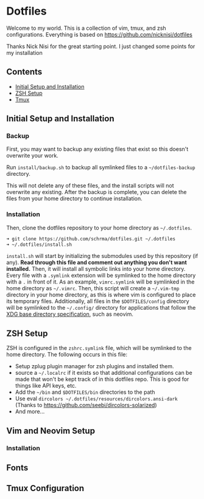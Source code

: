 # Dotfiles

Welcome to my world. This is a collection of vim, tmux, and zsh configurations. Everything is based on https://github.com/nicknisi/dotfiles 

Thanks Nick Nisi for the great starting point. I just changed some points for my installation

## Contents

+ [Initial Setup and Installation](#initial-setup-and-installation)
+ [ZSH Setup](#zsh-setup)
+ [Tmux](#tmux-configuration)

## Initial Setup and Installation

### Backup

First, you may want to backup any existing files that exist so this doesn't overwrite your work.

Run `install/backup.sh` to backup all symlinked files to a `~/dotfiles-backup` directory.

This will not delete any of these files, and the install scripts will not overwrite any existing. After the backup is complete, you can delete the files from your home directory to continue installation.

### Installation

Then, clone the dotfiles repository to your home directory as `~/.dotfiles`. 

```bash
➜ git clone https://github.com/schrma/dotfiles.git ~/.dotfiles
➜ ~/.dotfiles/install.sh
```

`install.sh` will start by initializing the submodules used by this repository (if any). **Read through this file and comment out anything you don't want installed.** Then, it will install all symbolic links into your home directory. Every file with a `.symlink` extension will be symlinked to the home directory with a `.` in front of it. As an example, `vimrc.symlink` will be symlinked in the home directory as `~/.vimrc`. Then, this script will create a `~/.vim-tmp` directory in your home directory, as this is where vim is configured to place its temporary files. Additionally, all files in the `$DOTFILES/config` directory will be symlinked to the `~/.config/` directory for applications that follow the [XDG base directory specification](http://standards.freedesktop.org/basedir-spec/basedir-spec-latest.html), such as neovim.

## ZSH Setup

ZSH is configured in the `zshrc.symlink` file, which will be symlinked to the home directory. The following occurs in this file:

* Setup zplug plugin manager for zsh plugins and installed them.
* source a `~/.localrc` if it exists so that additional configurations can be made that won't be kept track of in this dotfiles repo. This is good for things like API keys, etc.
* Add the `~/bin` and `$DOTFILES/bin` directories to the path
* Use eval `dircolors ~/.dotfiles/resources/dircolors.ansi-dark` (Thanks to https://github.com/seebi/dircolors-solarized)
* And more...


## Vim and Neovim Setup


### Installation


## Fonts


## Tmux Configuration

